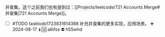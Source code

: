 并查集。这个之前我们也有提到过：[[Projects/leetcode/721 Accounts Merge#并查集|721 Accounts Merge]]。

- [ ] #TODO tasktodo1723831614388 补充并查集的更多实现，应用场景。 ➕ 2024-08-17 ⏫ 🆔 a6ifss ⛔ h55whd